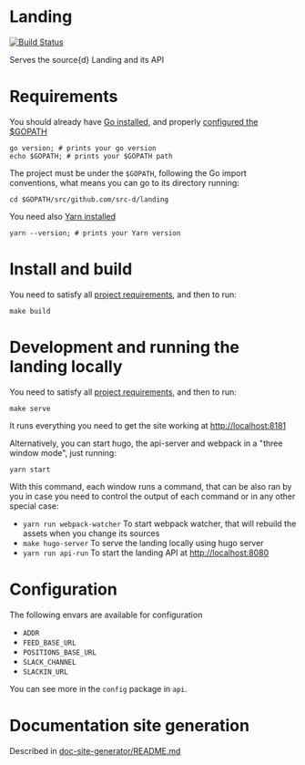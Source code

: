 # Landing
[![Build Status](https://travis-ci.org/src-d/landing.svg?branch=master)](https://travis-ci.org/src-d/landing)

Serves the source{d} Landing and its API

Requirements
===
You should already have [Go installed](https://golang.org/doc/install#install), and properly [configured the $GOPATH](https://github.com/golang/go/wiki/SettingGOPATH)
```
go version; # prints your go version
echo $GOPATH; # prints your $GOPATH path
```

The project must be under the `$GOPATH`, following the Go import conventions, what means you can go to its directory running:
```
cd $GOPATH/src/github.com/src-d/landing
```

You need also [Yarn installed](https://yarnpkg.com/en/docs/install)

```
yarn --version; # prints your Yarn version
```

Install and build
===

You need to satisfy all [project requirements](#requirements), and then to run:

```
make build
```

Development and running the landing locally
===

You need to satisfy all [project requirements](#requirements), and then to run:

```
make serve
```
It runs everything you need to get the site working at [http://localhost:8181](http://localhost:8181)

Alternatively, you can start hugo, the api-server and webpack in a "three window mode", just running:
```
yarn start
```
With this command, each window runs a command, that can be also ran by you in case you need to control the output of each command or in any other special case:
* `yarn run webpack-watcher` To start webpack watcher, that will rebuild the assets when you change its sources
* `make hugo-server` To serve the landing locally using hugo server
* `yarn run api-run` To start the landing API at [http://localhost:8080](http://localhost:8080)

Configuration
===

The following envars are available for configuration

- `ADDR`
- `FEED_BASE_URL`
- `POSITIONS_BASE_URL`
- `SLACK_CHANNEL`
- `SLACKIN_URL`

You can see more in the `config` package in `api`.

Documentation site generation
===
Described in [doc-site-generator/README.md](doc-site-generator/README.md)
